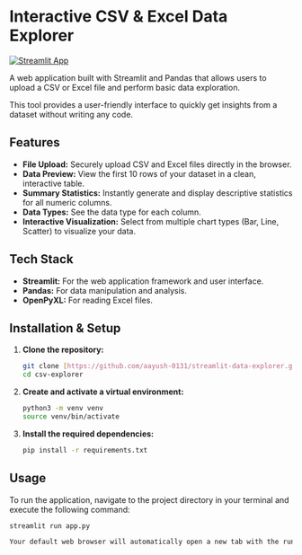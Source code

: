 # Interactive CSV & Excel Data Explorer
[![Streamlit App](https://static.streamlit.io/badges/streamlit_badge_black_white.svg)](https://aayush-data-explorer.streamlit.app)


A web application built with Streamlit and Pandas that allows users to upload a CSV or Excel file and perform basic data exploration.

This tool provides a user-friendly interface to quickly get insights from a dataset without writing any code.

## Features

-   **File Upload:** Securely upload CSV and Excel files directly in the browser.
-   **Data Preview:** View the first 10 rows of your dataset in a clean, interactive table.
-   **Summary Statistics:** Instantly generate and display descriptive statistics for all numeric columns.
-   **Data Types:** See the data type for each column.
-   **Interactive Visualization:** Select from multiple chart types (Bar, Line, Scatter) to visualize your data.

## Tech Stack

-   **Streamlit:** For the web application framework and user interface.
-   **Pandas:** For data manipulation and analysis.
-   **OpenPyXL:** For reading Excel files.

## Installation & Setup

1.  **Clone the repository:**
    ```bash
    git clone [https://github.com/aayush-0131/streamlit-data-explorer.git](https://github.com/aayush-0131/streamlit-data-explorer.git)
    cd csv-explorer
    ```

2.  **Create and activate a virtual environment:**
    ```bash
    python3 -m venv venv
    source venv/bin/activate
    ```

3.  **Install the required dependencies:**
    ```bash
    pip install -r requirements.txt
    ```

## Usage

To run the application, navigate to the project directory in your terminal and execute the following command:

```bash
streamlit run app.py

Your default web browser will automatically open a new tab with the running application.
